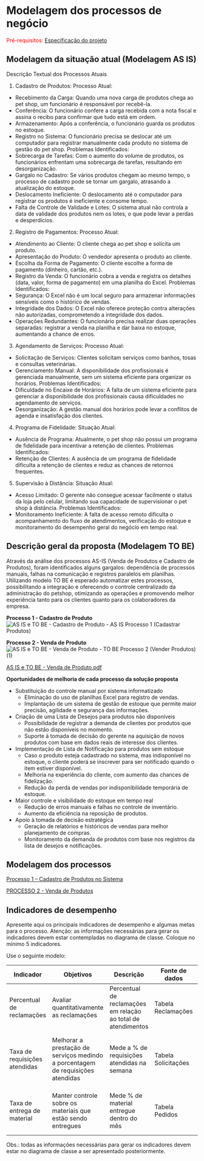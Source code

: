 # Modelagem dos processos de negócio

<span style="color:red">Pré-requisitos: <a href="02-Especificacao.md"> Especificação do projeto</a></span>



## Modelagem da situação atual (Modelagem AS IS)

Descrição Textual dos Processos Atuais
1. Cadastro de Produtos:
Processo Atual:
- Recebimento da Carga: Quando uma nova carga de produtos chega ao pet shop, um funcionário é responsável por recebê-la.
- Conferência: O funcionário confere a carga recebida com a nota fiscal e assina o recibo para confirmar que tudo está em ordem.
- Armazenamento: Após a conferência, o funcionário guarda os produtos no estoque.
- Registro no Sistema: O funcionário precisa se deslocar até um computador para registrar manualmente cada produto no sistema de gestão do pet shop.
Problemas Identificados:
- Sobrecarga de Tarefas: Com o aumento do volume de produtos, os funcionários enfrentam uma sobrecarga de tarefas, resultando em desorganização.
- Gargalo no Cadastro: Se vários produtos chegam ao mesmo tempo, o processo de cadastro pode se tornar um gargalo, atrasando a atualização do estoque.
- Deslocamento Ineficiente: O deslocamento até o computador para registrar os produtos é ineficiente e consome tempo.
- Falta de Controle de Validade e Lotes: O sistema atual não controla a data de validade dos produtos nem os lotes, o que pode levar a perdas e desperdícios.
2. Registro de Pagamentos:
Processo Atual:
- Atendimento ao Cliente: O cliente chega ao pet shop e solicita um produto.
- Apresentação do Produto: O vendedor apresenta o produto ao cliente.
- Escolha da Forma de Pagamento: O cliente escolhe a forma de pagamento (dinheiro, cartão, etc.).
- Registro da Venda: O funcionário cobra a venda e registra os detalhes (data, valor, forma de pagamento) em uma planilha do Excel.
Problemas Identificados:
- Segurança: O Excel não é um local seguro para armazenar informações sensíveis como o histórico de vendas.
- Integridade dos Dados: O Excel não oferece proteção contra alterações não autorizadas, comprometendo a integridade dos dados.
- Operações Redundantes: O funcionário precisa realizar duas operações separadas: registrar a venda na planilha e dar baixa no estoque, aumentando a chance de erros.
3. Agendamento de Serviços:
Processo Atual:
- Solicitação de Serviços: Clientes solicitam serviços como banhos, tosas e consultas veterinárias.
- Gerenciamento Manual: A disponibilidade dos profissionais é gerenciada manualmente, sem um sistema eficiente para organizar os horários.
Problemas Identificados:
- Dificuldade no Encaixe de Horários: A falta de um sistema eficiente para gerenciar a disponibilidade dos profissionais causa dificuldades no agendamento de serviços.
- Desorganização: A gestão manual dos horários pode levar a conflitos de agenda e insatisfação dos clientes.
4. Programa de Fidelidade:
Situação Atual:
- Ausência de Programa: Atualmente, o pet shop não possui um programa de fidelidade para incentivar a retenção de clientes.
Problemas Identificados:
- Retenção de Clientes: A ausência de um programa de fidelidade dificulta a retenção de clientes e reduz as chances de retornos frequentes.
5. Supervisão à Distância:
Situação Atual:
- Acesso Limitado: O gerente não consegue acessar facilmente o status da loja pelo celular, limitando sua capacidade de supervisionar o pet shop à distância.
Problemas Identificados:
- Monitoramento Ineficiente: A falta de acesso remoto dificulta o acompanhamento do fluxo de atendimentos, verificação do estoque e monitoramento do desempenho geral do negócio em tempo real.


## Descrição geral da proposta (Modelagem TO BE)

Através da  análise dos processos AS-IS (Venda de Produtos e Cadastro de Produtos), foram identificados alguns gargalos: dependência de processos manuais, falhas na comunicação e registros paralelos em planilhas. Utilizando modelo TO BE é esperado automatizar estes processos, possibilitando a integração e oferecendo o controle centralizado da administração do petshop, otimizando as operações e promovendo melhor experiência tanto para os clientes quanto para os colaboradores da empresa.


**Processo 1 - Cadastro de Produto**
![AS IS e TO BE - Cadastro de Produto - AS IS Processo 1 (Cadastrar Produtos)](https://github.com/user-attachments/assets/f3fe70ca-362b-4bac-9251-1cb41e3fd016)



**Processo 2 - Venda de Produto**
![AS IS e TO BE - Venda de Produto - TO BE Processo 2 (Vender Produtos) (1)](https://github.com/user-attachments/assets/5f75506b-0ed3-49ee-b524-52c16f2f8a16)


[AS IS e TO BE - Venda de Produto.pdf](https://github.com/user-attachments/files/19694499/AS.IS.e.TO.BE.-.Venda.de.Produto.pdf)

**Oportunidades de melhoria de cada processo da solução proposta**
- Substituição do controle manual por sistema informatizado
  - Eliminação do uso de planilhas Excel para registro de vendas.
  - Implantação de um sistema de gestão de estoque que permite maior precisão, agilidade e segurança das informações.
- Criação de uma Lista de Desejos para produtos não disponíveis
  - Possibilidade de registrar a demanda de clientes por produtos que não estão disponíveis no momento.
  - Suporte à tomada de decisão do gerente na aquisição de novos produtos com base em dados reais de interesse dos clientes.
- Implementação de Lista de Notificação para produtos sem estoque
  - Caso o produto esteja cadastrado no sistema, mas indisponível no estoque, o cliente poderá se inscrever para ser notificado quando o item estiver disponível.
  - Melhoria na experiência do cliente, com aumento das chances de fidelização.
  - Redução da perda de vendas por indisponibilidade temporária de estoque.
- Maior controle e visibilidade do estoque em tempo real
  - Redução de erros manuais e falhas no controle de inventário.
  - Aumento da eficiência na reposição de produtos.
- Apoio à tomada de decisão estratégica
  - Geração de relatórios e históricos de vendas para melhor planejamento de compras.
  - Monitoramento da demanda de produtos com base nos registros da lista de desejos e notificações. 


## Modelagem dos processos

[Processo 1 – Cadastro de Produtos no Sistema](https://github.com/ICEI-PUC-Minas-PCO-SI/2025-1-p3-tiapn-si-grupo-6/blob/main/docs/processes/processo-1-Cadastro_de_produtos_no_sistema.md)

[PROCESSO 2 - Venda de Produtos](./processes/processo-2-nome-do-processo.md "Detalhamento do processo 2.")


## Indicadores de desempenho

Apresente aqui os principais indicadores de desempenho e algumas metas para o processo. Atenção: as informações necessárias para gerar os indicadores devem estar contempladas no diagrama de classe. Coloque no mínimo 5 indicadores.

Use o seguinte modelo:

| **Indicador** | **Objetivos** | **Descrição** | **Fonte de dados** | **Fórmula de cálculo** |
| ---           | ---           | ---           | ---             | ---             |
| Percentual de reclamações | Avaliar quantitativamente as reclamações | Percentual de reclamações em relação ao total de atendimentos | Tabela Reclamações | número total de reclamações / número total de atendimentos |
| Taxa de requisições atendidas | Melhorar a prestação de serviços medindo a porcentagem de requisições atendidas| Mede a % de requisições atendidas na semana | Tabela Solicitações | (número de requisições atendidas / número total de requisições) * 100 |
| Taxa de entrega de material | Manter controle sobre os materiais que estão sendo entregues | Mede % de material entregue dentro do mês | Tabela Pedidos | (número de pedidos entregues / número total de pedidos) * 100 |


Obs.: todas as informações necessárias para gerar os indicadores devem estar no diagrama de classe a ser apresentado posteriormente.

